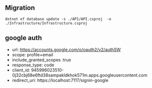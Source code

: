 ## Migration
`dotnet ef database update -s ./API/API.csproj  -o ./Infrastructure/Infrastructure.csproj `

## google auth
- url: https://accounts.google.com/o/oauth2/v2/authSW
- scope: profile+email
- include_granted_scopes :true
- response_type: code
- client_id: 945996023510-0j32cbj68e6ftd38sampakldkhok571m.apps.googleusercontent.com
- redirect_uri: https://localhost:7117/signin-google